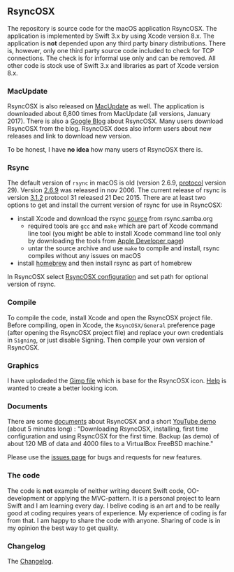 ## RsyncOSX

The repository is source code for the macOS application RsyncOSX. The application is implemented by Swift 3.x by using Xcode version 8.x. The application is **not** depended upon any third party binary distributions. There is, however, only one third party source code included to check for TCP connections. The check is for informal use only and can be removed. All other code is stock use of Swift 3.x and libraries as part of Xcode version 8.x. 

### MacUpdate

RsyncOSX is also released on [MacUpdate](https://www.macupdate.com/app/mac/56516/rsyncosx) as well. The application is downloaded about 6,800 times from MacUpdate (all versions, January 2017). There is also a [Google Blog](https://rsyncosx.blogspot.no/) about RsyncOSX. Many users download RsyncOSX from the blog. RsyncOSX does also  inform users about new releases and link to download new version. 

To be honest, I have **no idea** how many users of RsyncOSX there is. 


### Rsync

The default version of `rsync` in macOS is old (version 2.6.9, [protocol](https://rsync.samba.org/how-rsync-works.html) version 29). Version [2.6.9](https://download.samba.org/pub/rsync/src/rsync-2.6.9-NEWS) was released in nov 2006. The current release of rsync is version [3.1.2](https://download.samba.org/pub/rsync/src/rsync-3.1.2-NEWS) protocol 31 released 21 Dec 2015. There are at least two options to get and install the current version of rsync for use in RsyncOSX:

- install Xcode and download the rsync [source](https://rsync.samba.org/) from rsync.samba.org
	- required tools are `gcc` and `make` which are part of Xcode command line tool (you might be able to install Xcode command line tool only by downloading the tools from [Apple Developer page](https://developer.apple.com/))
	- untar the source archive and use `make` to compile and install, rsync compiles without any issues on macOS
- install [homebrew](https://en.wikipedia.org/wiki/Homebrew_(package_management_software)) and then install rsync as part of homebrew

In RsyncOSX select [RsyncOSX configuration](https://github.com/rsyncOSX/Documentation/blob/master/docs/UserConfiguration.md) and set path for optional version of rsync.


### Compile

To compile the code, install Xcode and open the RsyncOSX project file. Before compiling, open in Xcode, the `RsyncOSX/General` preference page (after opening the RsyncOSX project file) and replace your own credentials in `Signing`, or just disable Signing. Then compile your own version of RsyncOSX.


### Graphics

I have uplodaded the [Gimp file](https://github.com/rsyncOSX/RsyncOSXicon) which is base for the RsyncOSX icon. [Help](https://github.com/rsyncOSX/RsyncOSXicon/issues/1) is wanted to create a better looking icon.

### Documents

There are some [documents](https://rsyncosx.github.io/Documentation/) about RsyncOSX and a short [YouTube demo](https://www.youtube.com/watch?v=ty1r7yvgExo) (about 5 minutes long) : "Downloading RsyncOSX, installing, first time configuration and using RsyncOSX for the first time. Backup (as demo) of about 120 MB of data and 4000 files to a VirtualBox FreeBSD machine."

Please use the [issues page](https://github.com/rsyncOSX/Version3.x/issues) for bugs and requests for new features.

### The code

The code is **not** example of neither writing decent Swift code, OO-development or applying the MVC-pattern. It is a personal project to learn Swift and I am learning every day. I belive coding is an art and to be really good at coding requires years of experience. My experience of coding is far from that. I am happy to share the code with anyone. Sharing of code is in my opinion the best way to get quality.

### Changelog

The [Changelog](https://github.com/rsyncOSX/Documentation/blob/master/docs/Changelog.md).
